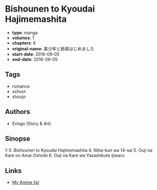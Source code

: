 # Bishounen to Kyoudai Hajimemashita

-   **type**: manga
-   **volumes**: 1
-   **chapters**: 6
-   **original-name**: 美少年と姉弟はじめました
-   **start-date**: 2016-09-05
-   **end-date**: 2016-09-05

## Tags

-   romance
-   school
-   shoujo

## Authors

-   Eringo (Story & Art)

## Sinopse

1-3. Bishounen to Kyoudai Hajimemashita 4. Nitta-kun wa 14-sai 5. Ouji na Kare no Amai Oshioki 6. Ouji na Kare wa Yasashikute Ijiwaru

## Links

-   [My Anime list](https://myanimelist.net/manga/117176/Bishounen_to_Kyoudai_Hajimemashita)
